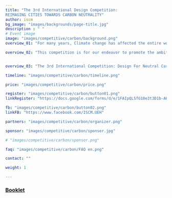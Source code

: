 ```yaml
---
title: "The 3rd International Design Competition: 
REIMAGING CITIES TOWARDS CARBON NEUTRALITY"
author: iscm
bg_image: "images/backgrounds/page-title.jpg"
description : " "
# Event image
image: "images/competitive/carbon/background.png"
overview_01: "For many years, Climate change has affected the entire world, with many negative outcomes such as the high appearance rate of extreme weather conditions, the rapidly rising sea levels, ocean acidification and loss of biodiversity. An action that is said to be efficient to minimize this negative phenomenon is to limit global warming to only 1.5 degrees Celsius - a threshold the Intergovernmental Panel for Climate Change (IPCC) suggests is safe - by the target to be carbon neutrality by mid-21st century."

overview_02: "This competition is for our endeavor to promote the ambition of turning the world towards a neutral carbon future in the architectural and urban related perspective through encouraging the participants to propose an alternative method to achieve sustainable urban initiatives. In order to accomplish this, competitors are asked to explore the possibilities of urban intervention housing, urban space, and technology implementation that can lead to positive carbon changes on a larger scale. Participants are free to either extend these existing and transform them or propose a new design on a selected site."


overview_03: "The 3rd International Competition: Design For Neutral Carbon Future - launched by UEH University and People’s Committee of Vung Tau City in partnership with many co-organizers (Handong Global University, Politecnico di Milano, Trieste University, University of Melbourne, University of Seoul, Citilinks, UNICITI, OMGEVING, Thammasat University, Ku Leuven University, The Boston Architectural College, Dayananda Sagar College of Architecture, ASPECT Studio, Lee Kuan Yew Centre for Innovative Cities). The 2023 competition is sponsored by National Housing Organization and Handong Engineering & Construction."

timeline: "images/competitive/carbon/timeline.png"

price: "images/competitive/carbon/price.png"

register: "images/competitive/carbon/button01.png"
linkRegister: "https://docs.google.com/forms/d/e/1FAIpQLSfG10e3t3D1b-AHRcVwfcbESo2WCi4G6WfJoHJIwjWbd_tVmg/viewform"

fb: "images/competitive/carbon/button02.png"
linkFB: "https://www.facebook.com/ISCM.UEH"

partners: "images/competitive/carbon/organizer.png"

sponsor: "images/competitive/carbon/sponser.jpg"

# "images/competitive/carbon/sponsor.png"

faq: "images/competitive/carbon/FAQ en.png" 

contact: "" 

weight: 1

---
```



### [Booklet](https://drive.google.com/file/d/1tepmI59FPfrtMU9kdStOSLMqhlk7NHkX/view?usp=sharing)

